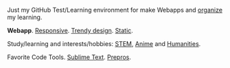 Just my GitHub Test/Learning environment for
make Webapps and [organize](https://en.wikipedia.org/wiki/5S_%28methodology%29) my learning.

**Webapp**. 
[Responsive](https://www.youtube.com/watch?v=snQp757_Rr0). 
[Trendy design](http://thenextweb.com/dd/2015/07/24/6-design-trends-taking-over-the-web/). 
[Static](http://www.staticapps.org/). 

Study/learning and interests/hobbies: [STEM](https://en.wikipedia.org/wiki/STEM_fields), [Anime](https://en.wikipedia.org/wiki/Anime) and [Humanities](https://en.wikipedia.org/wiki/Humanities).

Favorite Code Tools.
[Sublime Text](http://www.sublimetext.com/). [Prepros](https://prepros.io/).
